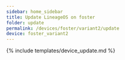 ```yaml
---
sidebar: home_sidebar
title: Update LineageOS on foster
folder: update
permalink: /devices/foster/variant2/update
device: foster_variant2
---
```

{% include templates/device_update.md %}
